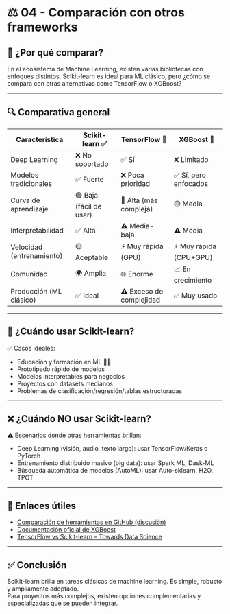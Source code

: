 # ⚖️ 04 - Comparación con otros frameworks

## 🧠 ¿Por qué comparar?

En el ecosistema de Machine Learning, existen varias bibliotecas con enfoques distintos. Scikit-learn es ideal para ML clásico, pero ¿cómo se compara con otras alternativas como TensorFlow o XGBoost?

---

## 🔍 Comparativa general

| Característica              | Scikit-learn ✅        | TensorFlow 🔵        | XGBoost 🌲           |
|-----------------------------|------------------------|-----------------------|----------------------|
| Deep Learning               | ❌ No soportado         | ✅ Sí                 | ❌ Limitado          |
| Modelos tradicionales       | ✅ Fuerte               | ❌ Poca prioridad     | ✅ Sí, pero enfocados |
| Curva de aprendizaje        | 🟢 Baja (fácil de usar) | 🔴 Alta (más compleja)| 🟡 Media             |
| Interpretabilidad           | ✅ Alta                 | ⚠️ Media-baja         | ⚠️ Media             |
| Velocidad (entrenamiento)  | 🟡 Aceptable            | ⚡ Muy rápida (GPU)   | ⚡ Muy rápida (CPU+GPU) |
| Comunidad                   | 🌍 Amplia               | 🌐 Enorme             | 📈 En crecimiento    |
| Producción (ML clásico)     | ✅ Ideal                | ⚠️ Exceso de complejidad| ✅ Muy usado        |

---

## 🔬 ¿Cuándo usar Scikit-learn?

✅ Casos ideales:
- Educación y formación en ML 🧑‍🏫  
- Prototipado rápido de modelos  
- Modelos interpretables para negocios  
- Proyectos con datasets medianos  
- Problemas de clasificación/regresión/tablas estructuradas

---

## ❌ ¿Cuándo NO usar Scikit-learn?

⚠️ Escenarios donde otras herramientas brillan:

- Deep Learning (visión, audio, texto largo): usar TensorFlow/Keras o PyTorch  
- Entrenamiento distribuido masivo (big data): usar Spark ML, Dask-ML  
- Búsqueda automática de modelos (AutoML): usar Auto-sklearn, H2O, TPOT

---

## 🔗 Enlaces útiles

- [Comparación de herramientas en GitHub (discusión)](https://github.com/scikit-learn/scikit-learn/issues/9900)
- [Documentación oficial de XGBoost](https://xgboost.readthedocs.io/)
- [TensorFlow vs Scikit-learn – Towards Data Science](https://towardsdatascience.com/tensorflow-vs-scikit-learn-1d3b4912ad8b)

---

## ✅ Conclusión

Scikit-learn brilla en tareas clásicas de machine learning. Es simple, robusto y ampliamente adoptado.  
Para proyectos más complejos, existen opciones complementarias y especializadas que se pueden integrar.
